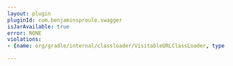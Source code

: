 ```yaml
---
layout: plugin
pluginId: com.benjaminsproule.swagger
isJarAvailable: true
error: NONE
violations:
- {name: org/gradle/internal/classloader/VisitableURLClassLoader, type: internal-api-usage}

---
```

